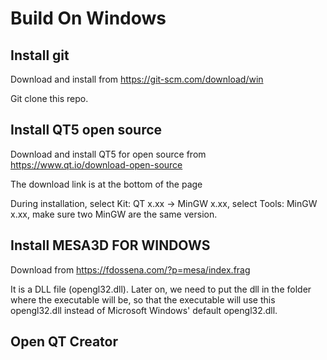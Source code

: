 # Build On Windows

## Install git

Download and install from https://git-scm.com/download/win

Git clone this repo.

## Install QT5 open source

Download and install QT5 for open source from https://www.qt.io/download-open-source

The download link is at the bottom of the page

During installation, select Kit: QT x.xx -> MinGW x.xx, select Tools: MinGW x.xx, make sure two MinGW are the same version.

## Install MESA3D FOR WINDOWS

Download from https://fdossena.com/?p=mesa/index.frag

It is a DLL file (opengl32.dll). Later on, we need to put the dll in the folder where the executable will be, so that the executable will use this opengl32.dll instead of Microsoft Windows' default opengl32.dll.

## Open QT Creator


